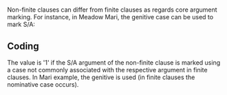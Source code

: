 # [](ParameterTable?__template__=property.md&property=Name#cldf:UT008)

Non-finite clauses can differ from finite clauses as regards core argument marking. For instance, in Meadow Mari, the genitive case can be used to mark S/A:

[](ExampleTable?example_id=1&with_internal_ref_link#cldf:UT008-1)

## Coding

The value is '1' if the S/A argument of the non-finite clause is marked using a case not commonly associated with the respective argument in finite clauses. In Mari example, the genitive is used (in finite clauses the nominative case occurs).
